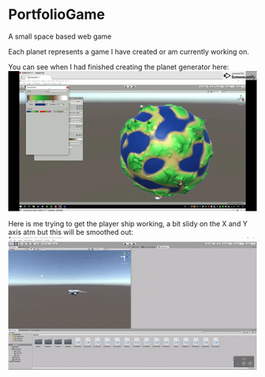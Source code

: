 # PortfolioGame
A small space based web game

Each planet represents a game I have created or am currently working on.

You can see when I had finished creating the planet generator here:
![](planetDemo.gif)

Here is me trying to get the player ship working, a bit slidy on the X and Y axis atm but this will be smoothed out:
![](shipEarlyDemo.gif)